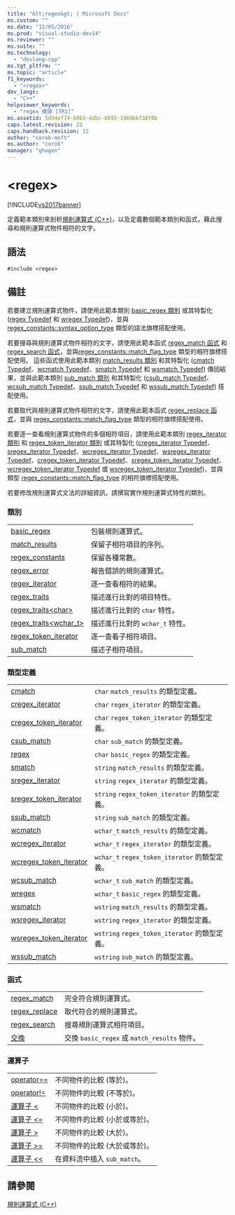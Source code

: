 ```yaml
---
title: "&lt;regex&gt; | Microsoft Docs"
ms.custom: ""
ms.date: "12/05/2016"
ms.prod: "visual-studio-dev14"
ms.reviewer: ""
ms.suite: ""
ms.technology: 
  - "devlang-cpp"
ms.tgt_pltfrm: ""
ms.topic: "article"
f1_keywords: 
  - "<regex>"
dev_langs: 
  - "C++"
helpviewer_keywords: 
  - "regex 標頭 [TR1]"
ms.assetid: 5dd4ef74-6063-4dbc-b692-1960bb736f0b
caps.latest.revision: 23
caps.handback.revision: 12
author: "corob-msft"
ms.author: "corob"
manager: "ghogen"
---
```

# &lt;regex&gt;
[!INCLUDE[vs2017banner](../assembler/inline/includes/vs2017banner.md)]

定義範本類別來剖析[規則運算式 \(C\+\+\)](../standard-library/regular-expressions-cpp.md)，以及定義數個範本類別和函式，藉此搜尋和規則運算式物件相符的文字。  
  
## 語法  
  
```  
#include <regex>  
```  
  
## 備註  
 若要建立規則運算式物件，請使用此範本類別 [basic\_regex 類別](../standard-library/basic-regex-class.md) 或其特製化 \([regex Typedef](../Topic/regex%20Typedef.md) 和 [wregex Typedef](../Topic/wregex%20Typedef.md)\)，並與 [regex\_constants::syntax\_option\_type](../Topic/regex_constants::syntax_option_type.md) 類型的語法旗標搭配使用。  
  
 若要搜尋與規則運算式物件相符的文字，請使用此範本函式 [regex\_match 函式](../Topic/regex_match%20Function.md) 和 [regex\_search 函式](../Topic/regex_search%20Function.md)，並與[regex\_constants::match\_flag\_type](../Topic/regex_constants::match_flag_type.md) 類型的相符旗標搭配使用。  這些函式使用此範本類別 [match\_results 類別](../standard-library/match-results-class.md) 和其特製化 \([cmatch Typedef](../Topic/cmatch%20Typedef.md)、[wcmatch Typedef](../Topic/wcmatch%20Typedef.md)、[smatch Typedef](../Topic/smatch%20Typedef.md) 和 [wsmatch Typedef](../Topic/wsmatch%20Typedef.md)\) 傳回結果，並與此範本類別 [sub\_match 類別](../standard-library/sub-match-class.md) 和其特製化 \([csub\_match Typedef](../Topic/csub_match%20Typedef.md)、[wcsub\_match Typedef](../Topic/wcsub_match%20Typedef.md)、[ssub\_match Typedef](../Topic/ssub_match%20Typedef.md) 和 [wssub\_match Typedef](../Topic/wssub_match%20Typedef.md)\) 搭配使用。  
  
 若要取代與規則運算式物件相符的文字，請使用此範本函式 [regex\_replace 函式](../Topic/regex_replace%20Function.md)，並與 [regex\_constants::match\_flag\_type](../Topic/regex_constants::match_flag_type.md) 類型的相符旗標搭配使用。  
  
 若要逐一查看規則運算式物件的多個相符項目，請使用此範本類別 [regex\_iterator 類別](../standard-library/regex-iterator-class.md) 和 [regex\_token\_iterator 類別](../standard-library/regex-token-iterator-class.md) 或其特製化 \([cregex\_iterator Typedef](../Topic/cregex_iterator%20Typedef.md)、[sregex\_iterator Typedef](../Topic/sregex_iterator%20Typedef.md)、[wcregex\_iterator Typedef](../Topic/wcregex_iterator%20Typedef.md)、[wsregex\_iterator Typedef](../Topic/wsregex_iterator%20Typedef.md)、[cregex\_token\_iterator Typedef](../Topic/cregex_token_iterator%20Typedef.md)、[sregex\_token\_iterator Typedef](../Topic/sregex_token_iterator%20Typedef.md)、[wcregex\_token\_iterator Typedef](../Topic/wcregex_token_iterator%20Typedef.md) 或 [wsregex\_token\_iterator Typedef](../Topic/wsregex_token_iterator%20Typedef.md)\)，並與類型 [regex\_constants::match\_flag\_type](../Topic/regex_constants::match_flag_type.md) 的相符旗標搭配使用。  
  
 若要修改規則運算式文法的詳細資訊，請撰寫實作規則運算式特性的類別。  
  
### 類別  
  
|||  
|-|-|  
|[basic\_regex](../standard-library/basic-regex-class.md)|包裝規則運算式。|  
|[match\_results](../standard-library/match-results-class.md)|保留子相符項目的序列。|  
|[regex\_constants](../standard-library/regex-constants-class.md)|保留各種常數。|  
|[regex\_error](../standard-library/regex-error-class.md)|報告錯誤的規則運算式。|  
|[regex\_iterator](../standard-library/regex-iterator-class.md)|逐一查看相符的結果。|  
|[regex\_traits](../standard-library/regex-traits-class.md)|描述進行比對的項目特性。|  
|[regex\_traits\<char\>](../standard-library/regex-traits-char-class.md)|描述進行比對的 `char` 特性。|  
|[regex\_traits\<wchar\_t\>](../standard-library/regex-traits-wchar-t-class.md)|描述進行比對的 `wchar_t` 特性。|  
|[regex\_token\_iterator](../standard-library/regex-token-iterator-class.md)|逐一查看子相符項目。|  
|[sub\_match](../standard-library/sub-match-class.md)|描述子相符項目。|  
  
### 類型定義  
  
|||  
|-|-|  
|[cmatch](../Topic/cmatch%20Typedef.md)|`char` `match_results` 的類型定義。|  
|[cregex\_iterator](../Topic/cregex_iterator%20Typedef.md)|`char` `regex_iterator` 的類型定義。|  
|[cregex\_token\_iterator](../Topic/cregex_token_iterator%20Typedef.md)|`char` `regex_token_iterator` 的類型定義。|  
|[csub\_match](../Topic/csub_match%20Typedef.md)|`char` `sub_match` 的類型定義。|  
|[regex](../Topic/regex%20Typedef.md)|`char` `basic_regex` 的類型定義。|  
|[smatch](../Topic/smatch%20Typedef.md)|`string` `match_results` 的類型定義。|  
|[sregex\_iterator](../Topic/sregex_iterator%20Typedef.md)|`string` `regex_iterator` 的類型定義。|  
|[sregex\_token\_iterator](../Topic/sregex_token_iterator%20Typedef.md)|`string` `regex_token_iterator` 的類型定義。|  
|[ssub\_match](../Topic/ssub_match%20Typedef.md)|`string` `sub_match` 的類型定義。|  
|[wcmatch](../Topic/wcmatch%20Typedef.md)|`wchar_t` `match_results` 的類型定義。|  
|[wcregex\_iterator](../Topic/wcregex_iterator%20Typedef.md)|`wchar_t` `regex_iterator` 的類型定義。|  
|[wcregex\_token\_iterator](../Topic/wcregex_token_iterator%20Typedef.md)|`wchar_t` `regex_token_iterator` 的類型定義。|  
|[wcsub\_match](../Topic/wcsub_match%20Typedef.md)|`wchar_t` `sub_match` 的類型定義。|  
|[wregex](../Topic/wregex%20Typedef.md)|`wchar_t` `basic_regex` 的類型定義。|  
|[wsmatch](../Topic/wsmatch%20Typedef.md)|`wstring` `match_results` 的類型定義。|  
|[wsregex\_iterator](../Topic/wsregex_iterator%20Typedef.md)|`wstring` `regex_iterator` 的類型定義。|  
|[wsregex\_token\_iterator](../Topic/wsregex_token_iterator%20Typedef.md)|`wstring` `regex_token_iterator` 的類型定義。|  
|[wssub\_match](../Topic/wssub_match%20Typedef.md)|`wstring` `sub_match` 的類型定義。|  
  
### 函式  
  
|||  
|-|-|  
|[regex\_match](../Topic/regex_match%20Function.md)|完全符合規則運算式。|  
|[regex\_replace](../Topic/regex_replace%20Function.md)|取代符合的規則運算式。|  
|[regex\_search](../Topic/regex_search%20Function.md)|搜尋規則運算式相符項目。|  
|[交換](../Topic/swap%20Function%20%3Cregex%3E.md)|交換 `basic_regex` 或 `match_results` 物件。|  
  
### 運算子  
  
|||  
|-|-|  
|[operator\=\=](../Topic/operator==%20%3Cregex%3E.md)|不同物件的比較 \(等於\)。|  
|[operator\!\=](../Topic/operator!=%20%3Cregex%3E.md)|不同物件的比較 \(不等於\)。|  
|[運算子 \<](../Topic/operator%3C%20%3Cregex%3E.md)|不同物件的比較 \(小於\)。|  
|[運算子 \<\=](../Topic/operator%3C=%20%3Cregex%3E.md)|不同物件的比較 \(小於或等於\)。|  
|[運算子 \>](../Topic/operator%3E%20%3Cregex%3E.md)|不同物件的比較 \(大於\)。|  
|[運算子 \>\=](../Topic/operator%3E=%20%3Cregex%3E.md)|不同物件的比較 \(大於或等於\)。|  
|[運算子 \<\<](../Topic/operator%3C%3C%20%3Cregex%3E.md)|在資料流中插入 `sub_match`。|  
  
## 請參閱  
 [規則運算式 \(C\+\+\)](../standard-library/regular-expressions-cpp.md)
